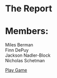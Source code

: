 # The Report

# Members: <br/>
Miles Berman  
Finn DePuy  
Jackson Nadler-Block  
Nicholas Schetman  
  
[Play Game](https://finndepuy.github.io/The-Report/)
